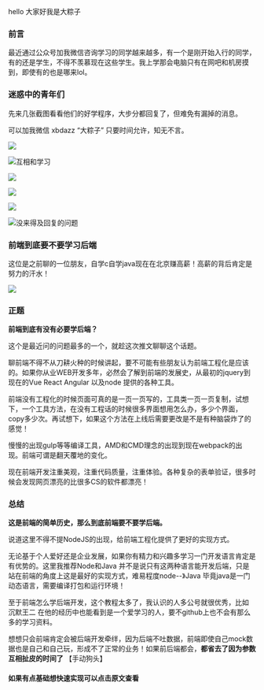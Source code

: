 hello 大家好我是大粽子

### 前言

最近通过公众号加我微信咨询学习的同学越来越多，有一个是刚开始入行的同学，有的还是学生，不得不羡慕现在这些学生。我上学那会电脑只有在网吧和机房摸到，即使有的也是哪来lol。

### 迷惑中的青年们

先来几张截图看看他们的好学程序，大步分都回复了，但难免有漏掉的消息。

可以加我微信 xbdazz “大粽子” 只要时间允许，知无不言。

![](https://gitee.com/stivepeim/img4mk/raw/master/20210513182130.png)

![互相和学习](https://gitee.com/stivepeim/img4mk/raw/master/20210513182611.png)

![](https://gitee.com/stivepeim/img4mk/raw/master/20210513182655.png)

![](https://gitee.com/stivepeim/img4mk/raw/master/20210513182804.png)

![](https://gitee.com/stivepeim/img4mk/raw/master/20210513182911.png)

![没来得及回复的问题](https://gitee.com/stivepeim/img4mk/raw/master/20210513183002.png)

### 前端到底要不要学习后端

这位是之前聊的一位朋友，自学c自学java现在在北京赚高薪！高薪的背后肯定是努力的汗水！

![](https://gitee.com/stivepeim/img4mk/raw/master/20210513183947.png)

### 正题

**前端到底有没有必要学后端？**

这个是最近问的问题最多的一个，就趁这次推文聊聊这个话题。

聊前端不得不从刀耕火种的时候讲起，要不可能有些朋友认为前端工程化是应该的。如果你从业WEB开发多年，必然会了解到前端的发展史，从最初的jquery到现在的Vue React Angular 以及node 提供的各种工具。

前端没有工程化的时候页面可真的是一页一页写的，工具类一页一页复制，试想下，一个工具方法，在没有工程话的时候很多界面想用怎么办，多少个界面，copy多少次。再试想下，如果这个方法在上线后需要更改是不是有种脑袋炸了的感觉！

慢慢的出现gulp等等编译工具，AMD和CMD理念的出现到现在webpack的出现。前端可谓是翻天覆地的变化。

现在前端开发注重美观，注重代码质量，注重体验。各种复杂的表单验证，很多时候会发现网页漂亮的比很多CS的软件都漂亮！

### 总结

**这是前端的简单历史，那么到底前端要不要学后端。**

说道这里不得不提NodeJS的出现，给前端工程化提供了更好的实现方式。

无论基于个人爱好还是企业发展，如果你有精力和兴趣多学习一门开发语言肯定是有优势的。这里我推荐Node和Java 并不是说只有这两种语言能开发后端，只是站在前端的角度上这是最好的实现方式，难易程度node--》Java 毕竟java是一门动态语言，需要编译打包和运行环境！

至于前端怎么学后端开发，这个教程太多了，我认识的人多公号就很优秀，比如 沉默王二 在他的经历中也能看到是一个爱学习的人，要不github上也不会有那么多的学习资料。

想想只会前端肯定会被后端开发牵绊，因为后端不吐数据，前端即使自己mock数据也是自己和自己玩，形成不了正常的业务！如果前后端都会，**都省去了因为参数互相扯皮的时间了** 【手动狗头】

#### 如果有点基础想快速实现可以点击原文查看